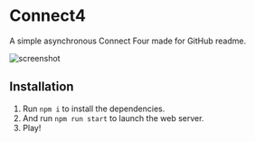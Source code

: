 # Connect4
A simple asynchronous Connect Four made for GitHub readme.

![screenshot](https://github.com/kozennnn/connect4/public/images/screen.png)

## Installation

1. Run `npm i` to install the dependencies.
2. And run `npm run start` to launch the web server.
3. Play!
